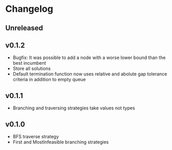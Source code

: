 # Changelog

## Unreleased

## v0.1.2
- Bugfix: It was possible to add a node with a worse lower bound than the best incumbent
- Store all solutions
- Default termination function now uses relative and abolute gap tolerance criteria in addition to empty queue

## v0.1.1
- Branching and traversing strategies take values not types


## v0.1.0
- BFS traverse strategy
- First and MostInfeasible branching strategies
